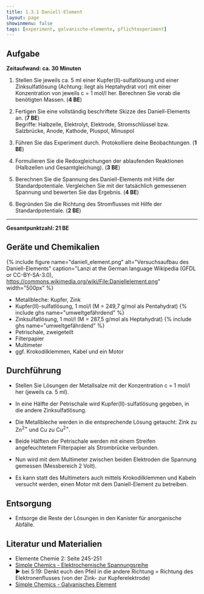 ```yaml
---
title: 1.3.1 Daniell-Element
layout: page
showinmenu: false
tags: [experiment, galvanische-elemente, pflichtexperiment]
---
```


## Aufgabe

**Zeitaufwand: ca. 30 Minuten**

1. Stellen Sie jeweils ca. 5 ml einer Kupfer(II)-sulfatlösung und einer Zinksulfatlösung (Achtung: liegt als Heptahydrat vor) mit einer Konzentration von jeweils c = 1 mol/l her. Berechnen Sie vorab die benötigten Massen. (**4 BE**)

2. Fertigen Sie eine vollständig beschriftete Skizze des Daniell-Elements an. (**7 BE**)  
   Begriffe: Halbzelle, Elektrolyt, Elektrode, Stromschlüssel bzw. Salzbrücke, Anode, Kathode, Pluspol, Minuspol

3. Führen Sie das Experiment durch. Protokolliere deine Beobachtungen. (**1 BE**)

4. Formulieren Sie die Redoxgleichungen der ablaufenden Reaktionen (Halbzellen und Gesamtgleichung). (**3 BE**)

5. Berechnen Sie die Spannung des Daniell-Elements mit Hilfe der Standardpotentiale. Vergleichen Sie mit der tatsächlich gemessenen Spannung und bewerten Sie das Ergebnis. (**4 BE**)

6. Begründen Sie die Richtung des Stromflusses mit Hilfe der Standardpotentiale. (**2 BE**)

---

**Gesamtpunktzahl: 21 BE**

## Geräte und Chemikalien

{% include figure name="daniell_element.png" alt="Versuchsaufbau des Daniell-Elements" caption="Lanzi at the German language Wikipedia (GFDL or CC-BY-SA-3.0), https://commons.wikimedia.org/wiki/File:Daniellelement.png" width="500px" %}

- Metallbleche: Kupfer, Zink
- Kupfer(II)-sulfatlösung, 1 mol/l (M =  249,7 g/mol als Pentahydrat) {% include ghs name="umweltgefährdend" %}
- Zinksulfatlösung, 1 mol/l (M = 287,5 g/mol als Heptahydrat) {% include ghs name="umweltgefährdend" %}
- Petrischale, zweigeteilt
- Filterpapier
- Multimeter
- ggf. Krokodilklemmen, Kabel und ein Motor

## Durchführung


- Stellen Sie Lösungen der Metallsalze mit der Konzentration c = 1 mol/l her (jeweils ca. 5 ml).
- In eine Hälfte der Petrischale wird Kupfer(II)-sulfatlösung gegeben, in die andere Zinksulfatlösung. 
- Die Metallbleche werden in die entsprechende Lösung getaucht: Zink zu Zn<sup>2+</sup> und Cu zu Cu<sup>2+</sup>.
- Beide Hälften der Petrischale werden mit einem Streifen angefeuchtetem Filterpapier als Strombrücke verbunden.
- Nun wird mit dem Multimeter zwischen beiden Elektroden die Spannung gemessen (Messbereich 2 Volt).

- Es kann statt des Multimeters auch mittels Krokodilklemmen und Kabeln versucht werden, einen Motor mit dem Daniell-Element zu betreiben.

## Entsorgung

- Entsorge die Reste der Lösungen in den Kanister für anorganische Abfälle.

## Literatur und Materialien

- Elemente Chemie 2: Seite 245-251
- [Simple Chemics - Elektrochemische Spannungsreihe](https://www.youtube.com/watch?v=TTG_LOP3w0A)  
 :arrow_forward: bei 5:19: Denkt euch den Pfeil in die andere Richtung = Richtung des Elektronenflusses (von der Zink- zur Kupferelektrode)
- [Simple Chemics - Galvanisches Element](https://www.youtube.com/watch?v=IkJFCAPnecQ)
